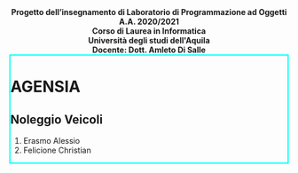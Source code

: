 <div align="center">
  <b>Progetto dell’insegnamento di Laboratorio di Programmazione ad Oggetti</b>
  <br>
  <b>A.A. 2020/2021</b>
  <br>
  <b>Corso di Laurea in Informatica</b>
  <br>
  <b>Università degli studi dell'Aquila</b>
  <br>
  <b>Docente: Dott. Amleto Di Salle</b>
</div>

<div style="weight: 100%; border: 2px solid cyan">
  <h1>AGENSIA</h1>
  <h2>Noleggio Veicoli</h2>
  <ol>
    <li>Erasmo Alessio</li>
    <li>Felicione Christian</li>
  </ol>
</div>
